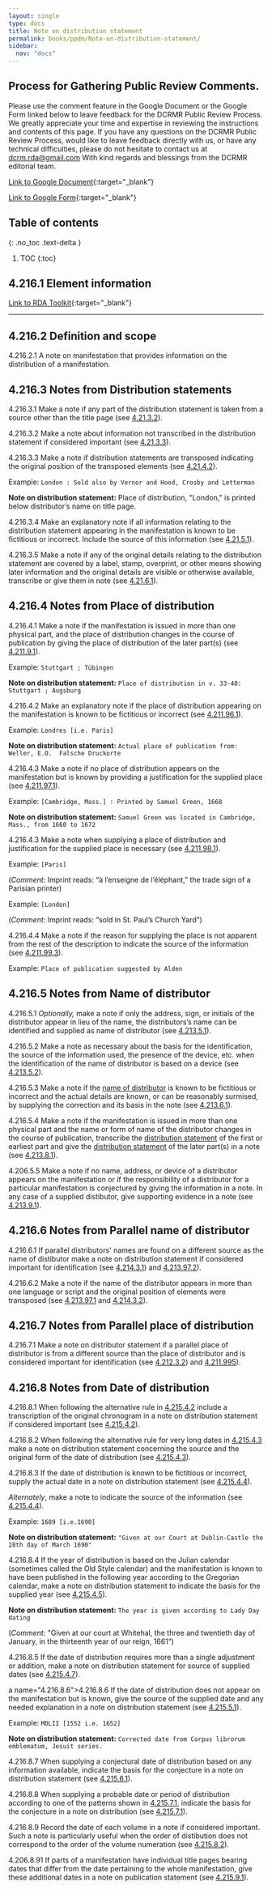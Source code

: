 ```yaml
---
layout: single
type: docs
title: Note on distribution statement
permalink: books/ppdm/Note-on-distribution-statement/
sidebar:
  nav: "docs"
---
```



## Process for Gathering Public Review Comments.
Please use the comment feature in the Google Document or the Google Form linked below to leave feedback for the DCRMR Public Review Process.  We greatly appreciate your time and expertise in reviewing the instructions and contents of this page.  If you have any questions on the DCRMR Public Review Process, would like to leave feedback directly with us, or have any technical difficulties, please do not hesitate to contact us at dcrm.rda@gmail.com  With kind regards and blessings from the DCRMR editorial team.

[Link to Google Document](https://docs.google.com/document/d/1_Gh-JT9voqgvhE2uBjVDrTsmdvDIldJTfzdWthVHq8g/edit#heading=h.rkgo3gie23qj){:target="_blank"}

[Link to Google Form](https://docs.google.com/forms/d/e/1FAIpQLSdNtJkbY1mngdTcvCoB7zZcpaIuuKHvlbyiidP-QunDy14VcQ/viewform){:target="_blank"}

## Table of contents
{: .no_toc .text-delta }

1. TOC
{:toc}


## 4.216.1 Element information

[Link to RDA Toolkit](https://beta.rdatoolkit.org/Content/Index?externalId=en-US_ala-c00aea47-ad2e-36bd-b358-6a8389c5dc62){:target="_blank"}

---

## 4.216.2 Definition and scope

<a name="4.216.2.1">4.216.2.1</a> A note on manifestation that provides information on the distribution of a manifestation.

## 4.216.3 Notes from Distribution statements

<a name="4.216.3.1">4.216.3.1</a>  Make a note if any part of the distribution statement is taken from a source other than the title page (see [4.21.3.2](/DCRMR/books/ppdm/Distribution-statement/#4.21.3.2)).

<a name="4.216.3.2">4.216.3.2</a> Make a note about information not transcribed in the distribution statement if considered important (see [4.21.3.3](/DCRMR/books/ppdm/Distribution-statement/#4.21.3.3)).

<a name="4.216.3.3">4.216.3.3</a> Make a note if distribution statements are transposed indicating the original position of the transposed elements (see [4.21.4.2](/DCRMR/books/ppdm/Distribution-statement/#4.21.4.2)).

Example: `London : Sold also by Vernor and Hood, Crosby and Letterman`

**Note on distribution statement:** Place of distribution, "London," is printed below distributor’s name on title page.

<a name="4.216.3.4">4.216.3.4</a> Make an explanatory note if all information relating to the distribution statement appearing in the manifestation is known to be fictitious or incorrect. Include the source of this information (see [4.21.5.1](/DCRMR/books/ppdm/Distribution-statement/#4.21.5.1)).

<a name="4.216.3.5">4.216.3.5</a> Make a note if any of the original details relating to the distribution statement are covered by a label, stamp, overprint, or other means showing later information and the original details are visible or otherwise available, transcribe or give them in note (see [4.21.6.1](/DCRMR/books/ppdm/Note-on-distribution-statement/#4.21.6.1)).

## 4.216.4 Notes from Place of distribution

<a name="4.216.4.1">4.216.4.1</a> Make a note if the manifestation is issued in more than one physical part, and the place of distribution changes in the course of publication by giving the place of distribution of the later part(s) (see [4.211.9.1](/DCRMR/books/ppdm/Place-of-distribution/#4.211.9.1)).

Example: `Stuttgart ; Tübingen`

**Note on distribution statement:** `Place of distribution in v. 33-40: Stuttgart ; Augsburg`

<a name="4.216.4.2">4.216.4.2</a> Make an explanatory note if the place of distribution appearing on the manifestation is known to be fictitious or incorrect (see [4.211.96.1](/DCRMR/books/ppdm/Place-of-distribution/#4.221.96.1)).

Example: `Londres [i.e. Paris]`

**Note on distribution statement:** `Actual place of publication from: Weller, E.O.  Falsche Druckorte`

<a name="4.216.4.3">4.216.4.3</a> Make a note if no place of distribution appears on the manifestation but is known by providing a justification for the supplied place (see [4.211.97.1](/DCRMR/books/ppdm/Place-of-distribution/#4.221.97.1)).

Example: `[Cambridge, Mass.] : Printed by Samuel Green, 1668`

**Note on distribution statement:** `Samuel Green was located in Cambridge, Mass., from 1660 to 1672`

<a name="4.216.4.3">4.216.4.3</a> Make a note when supplying a place of distribution and justification for the supplied place is necessary (see [4.211.98.1](/DCRMR/books/ppdm/Place-of-distribution/#4.221.98.1)).

Example: `[Paris]`

(*Comment:* Imprint reads: “à l’enseigne de l’éléphant,” the trade sign of a Parisian printer)

Example: `[London]`

(*Comment:* Imprint reads: “sold in St. Paul’s Church Yard”)

<a name="4.216.4.4">4.216.4.4</a> Make a note if the reason for supplying the place is not apparent from the rest of the description to indicate the source of the information (see [4.211.99.3](/DCRMR/books/ppdm/Place-of-distribution/#4.211.99.3)).

Example: `Place of publication suggested by Alden`

## 4.216.5 Notes from Name of distributor

<a name="4.216.5.1">4.216.5.1</a> *Optionally,* make a note if only the address, sign, or initials of the distributor appear in lieu of the name, the distributors’s name can be identified and supplied as name of distributor (see [4.213.5.1](/DCRMR/books/ppdm/Name-of-distributor/#4.213.5.1)).

<a name="4.216.5.2">4.216.5.2</a> Make a note as necessary about the basis for the identification, the source of the information used, the presence of the device, etc. when the identification of the name of distributor is based on a device (see [4.213.5.2](/DCRMR/books/ppdm/Name-of-distributor/#4.213.5.2)).

<a name="4.216.5.3">4.216.5.3</a> Make a note if the [name of distributor](/DCRMR/books/ppdm/Name-of-distributor/) is known to be fictitious or incorrect and the actual details are known, or can be reasonably surmised, by supplying the correction and its basis in the note (see [4.213.6.1](/DCRMR/books/ppdm/Name-of-distributor/#4.213.6.1)).

<a name="4.216.5.4">4.216.5.4</a> Make a note if the manifestation is issued in more than one physical part and the name or form of name of the distributor changes in the course of publication, transcribe the [distribution statement](DCRMR/books/ppdm/Distribution-statement/) of the first or earliest part and give the [distribution statement](/DCRMR/books/ppdm/Distribution-statement/) of the later part(s) in a note (see [4.213.8.1](/DCRMR/books/ppdm/Name-of-distributor/#4.213.8.1)).

<a name="4.216.5.5">4.206.5.5</a> Make a note if no name, address, or device of a distributor appears on the manifestation or if the responsibility of a distributor for a particular manifestation is conjectured by giving the information in a note. In any case of a supplied distibutor, give supporting evidence in a note (see [4.213.9.1](/DCRMR/books/ppdm/Name-of-distributor/#4.213.9.1)).

## 4.216.6 Notes from Parallel name of distributor

<a name="4.216.6.1">4.216.6.1</a> If parallel distributors' names are found on a different source as the name of distibutor make a note on distribution statement if considered important for identification (see [4.214.3.1](/DCRMR/books/ppdm/Parallel-name-of-distributor/#4.214.3.1)) and [4.213.97.2](/DCRMR/books/ppdm/Name-of-distributor/#4.213.97.2)).

<a name="4.216.6.2">4.216.6.2</a> Make a note if the name of the distributor appears in more than one language or script and the original position of elements were transposed (see [4.213.97.1](/DCRMR/books/ppdm/Name-of-distributor/#4.213.97.1) and [4.214.3.2](/DCRMR/books/ppdm/Parallel-name-of-distributor/#4.214.3.2)).

## 4.216.7 Notes from Parallel place of distribution

<a name="4.216.7.1">4.216.7.1</a> Make a note on distributor statement if a parallel place of distributor is from a different source than the place of distributor and is considered important for identification (see [4.212.3.2](/DCRMR/books/ppdm/Parallel-place-of-distributor/#4.212.3.2)) and [4.211.995](/DCRMR/books/ppdm/Place-of-distribution/#4.211.995)).

## 4.216.8 Notes from Date of distribution

<a name="4.216.8.1">4.216.8.1</a> When following the alternative rule in [4.215.4.2](/DCRMR/books/ppdm/Date-of-distribution/#4.215.4.2) include a transcription of the original chronogram in a note on distribution statement if considered important (see [4.215.4.2](/DCRMR/books/ppdm/Date-of-distribution/#4.215.4.2)).

<a name="4.216.8.2">4.216.8.2</a> When following the alternative rule for very long dates in [4.215.4.3](/DCRMR/books/ppdm/Date-of-distribution/#4.215.4.3) make a note on distribution statement concerning the source and the original form of the date of distribution (see [4.215.4.3](/DCRMR/books/ppdm/Date-of-distribution/#4.215.4.3)).

<a name="4.216.8.3">4.216.8.3</a>  If the date of distribution is known to be fictitious or incorrect, supply the actual date in a note on distribution statement (see [4.215.4.4](/DCRMR/books/ppdm/Date-of-distribution/#4.215.4.4)).

*Alternately*, make a note to indicate the source of the information (see [4.215.4.4](/DCRMR/books/ppdm/Date-of-distribution/#4.215.4.4)).

Example: `1689 [i.e.1690]`

**Note on distribution statement:** `"Given at our Court at Dublin-Castle the 28th day of March 1690"`

<a name="4.216.8.4">4.216.8.4</a> If the year of distribution is based on the Julian calendar (sometimes called the Old Style calendar) and the manifestation is known to have been published in the following year according to the Gregorian calendar, make a note on distribution statement to indicate the basis for the supplied year (see [4.215.4.5](/DCRMR/books/ppdm/Date-of-distribution/#4.215.4.5)).

**Note on distribution statement:** `The year is given according to Lady Day dating`

(*Comment:* "Given at our court at Whitehal, the three and twentieth day of January, in the thirteenth year of our reign, 1661”)

<a name="4.216.8.5">4.216.8.5</a>  If the date of distribution requires more than a single adjustment or addition, make a note on distribution statement for source of supplied dates (see  [4.215.4.7](/DCRMR/books/ppdm/Date-of-distribution/#4.215.4.7)).

a name="4.216.8.6">4.216.8.6</a> If the date of distribution does not appear on the manifestation but is known, give the source of the supplied date and any needed explanation in a note on distribution statement (see [4.215.5.1](/DCRMR/books/ppdm/Date-of-distribution/#4.215.5.1)).

Example: `MDLII [1552 i.e. 1652]`

**Note on distribution statement:** `Corrected date from Corpus librorum emblematum, Jesuit series.`

<a name="4.216.8.7">4.216.8.7</a> When supplying a conjectural date of distribution based on any information available, indicate the basis for the conjecture in a note on distribution statement (see [4.215.6.1](/DCRMR/books/ppdm/Date-of-distibution/#4.215.6.1)).

<a name="4.216.8.8">4.216.8.8</a> When supplying a probable date or period of distribution according to one of the patterns shown in  [4.215.7.1](/DCRMR/books/ppdm/Date-of-distribution/#4.215.7.1), indicate the basis for the conjecture in a note on distribution (see [4.215.7.1](/DCRMR/books/ppdm/Date-of-distribution/#4.215.7.1)).

<a name="4.216.8.9">4.216.8.9</a> Record the date of each volume in a note if considered important. Such a note is particularly useful when the order of distibution does not correspond to the order of the volume numeration (see [4.215.8.2](/DCRMR/books/ppdm/Date-of-distibution/#4.215.8.2)).

<a name="4.216.8.91">4.206.8.91</a> If parts of a manifestation have individual title pages bearing dates that differ from the date pertaining to the whole manifestation, give these additional dates in a note on publication statement (see [4.215.9.1](/DCRMR/books/ppdm/Date-of-distribution/#4.215.9.1)).